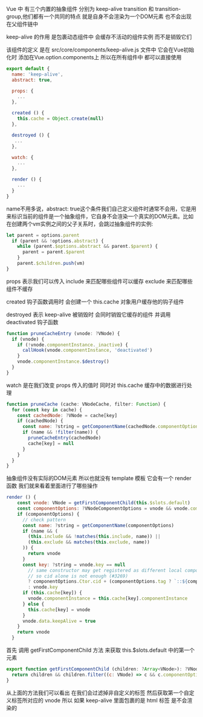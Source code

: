 Vue 中 有三个内置的抽象组件 分别为 keep-alive transition 和 transition-group,他们都有一个共同的特点 就是自身不会渲染为一个DOM元素 也不会出现在父组件链中 

keep-alive 的作用 是包裹动态组件中 会缓存不活动的组件实例 而不是销毁它们 

该组件的定义 是在 src/core/components/keep-alive.js 文件中 它会在Vue初始化时 添加在Vue.option.components上 所以在所有组件中 都可以直接使用

```javascript
export default {
  name: 'keep-alive',
  abstract: true,

  props: {
    ...
  },

  created () {
    this.cache = Object.create(null)
  },

  destroyed () {
   ...
  },

  watch: {
    ...
  },

  render () {
    ...
  }
}
```

name不用多说，abstract: true这个条件我们自己定义组件时通常不会用，它是用来标识当前的组件是一个抽象组件，它自身不会渲染一个真实的DOM元素。比如在创建两个vm实例之间的父子关系时，会跳过抽象组件的实例:

```javascript
let parent = options.parent
  if (parent && !options.abstract) {
    while (parent.$options.abstract && parent.$parent) {
      parent = parent.$parent
    }
    parent.$children.push(vm)
}
```

props 表示我们可以传入 include 来匹配哪些组件可以缓存 exclude 来匹配哪些组件不缓存

created 钩子函数调用时 会创建一个 this.cache 对象用户缓存他的钩子组件

destroyed 表示 keep-alive 被销毁时 会同时销毁它缓存的组件 并调用 deactivated 钩子函数

```javascript
function pruneCacheEntry (vnode: ?VNode) {
  if (vnode) {
    if (!vnode.componentInstance._inactive) {
      callHook(vnode.componentInstance, 'deactivated')
    }
    vnode.componentInstance.$destroy()
  }
}
```

watch 是在我们改变 props 传入的值时 同时对 this.cache 缓存中的数据进行处理

```javascript
function pruneCache (cache: VNodeCache, filter: Function) {
  for (const key in cache) {
    const cachedNode: ?VNode = cache[key]
    if (cachedNode) {
      const name: ?string = getComponentName(cachedNode.componentOptions)
      if (name && !filter(name)) {
        pruneCacheEntry(cachedNode)
        cache[key] = null
      }
    }
  }
}
```

抽象组件没有实际的DOM元素 所以也就没有 template 模板 它会有一个 render 函数 我们就来看着里面进行了哪些操作

```javascript
render () {
    const vnode: VNode = getFirstComponentChild(this.$slots.default)
    const componentOptions: ?VNodeComponentOptions = vnode && vnode.componentOptions
    if (componentOptions) {
      // check pattern
      const name: ?string = getComponentName(componentOptions)
      if (name && (
        (this.include && !matches(this.include, name)) ||
        (this.exclude && matches(this.exclude, name))
      )) {
        return vnode
      }
      const key: ?string = vnode.key == null
        // same constructor may get registered as different local components
        // so cid alone is not enough (#3269)
        ? componentOptions.Ctor.cid + (componentOptions.tag ? `::${componentOptions.tag}` : '')
        : vnode.key
      if (this.cache[key]) {
        vnode.componentInstance = this.cache[key].componentInstance
      } else {
        this.cache[key] = vnode
      }
      vnode.data.keepAlive = true
    }
    return vnode
  }
  ```

首先 调用 getFirstComponentChild 方法 来获取 this.$slots.default 中的第一个元素

```javascript
export function getFirstComponentChild (children: ?Array<VNode>): ?VNode {
  return children && children.filter((c: VNode) => c && c.componentOptions)[0]
}
```

从上面的方法我们可以看出 在我们会过滤掉非自定义的标签 然后获取第一个自定义标签所对应的 vnode 所以 如果 keep-alive 里面包裹的是 html 标签 是不会渲染的

